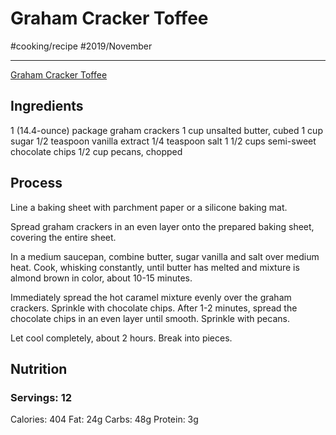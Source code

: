 # Graham Cracker Toffee
#cooking/recipe #2019/November
- - - -
 [Graham Cracker Toffee](https://damndelicious.net/2016/12/02/graham-cracker-toffee/) 

## Ingredients
1 (14.4-ounce) package graham crackers
1 cup unsalted butter, cubed
1 cup sugar
1/2 teaspoon vanilla extract
1/4 teaspoon salt
1 1/2 cups semi-sweet chocolate chips
1/2 cup pecans, chopped

## Process
Line a baking sheet with parchment paper or a silicone baking mat.

Spread graham crackers in an even layer onto the prepared baking sheet, covering the entire sheet.

In a medium saucepan, combine butter, sugar vanilla and salt over medium heat. Cook, whisking constantly, until butter has melted and mixture is almond brown in color, about 10-15 minutes.

Immediately spread the hot caramel mixture evenly over the graham crackers. Sprinkle with chocolate chips. After 1-2 minutes, spread the chocolate chips in an even layer until smooth. Sprinkle with pecans.

Let cool completely, about 2 hours. Break into pieces.

## Nutrition
### Servings: 12
Calories:  404
Fat: 24g
Carbs: 48g
Protein: 3g